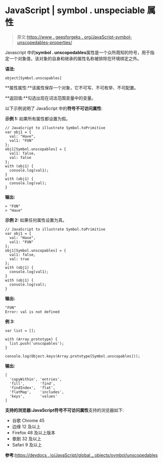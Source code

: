# JavaScript | symbol . unspeciable 属性

> 原文:[https://www . geesforgeks . org/JavaScript-symbol-unscopedables-properties/](https://www.geeksforgeeks.org/javascript-symbol-unscopables-properties/)

Javascript 中的**symbol . unscopedables**属性是一个众所周知的符号，用于指定一个对象值，该对象的自身和继承的属性名称被排除在环境绑定之外。

**语法:**

```
object[Symbol.unscopables]
```

**属性属性:**该属性保存一个对象，它不可写、不可枚举、不可配置。

**返回值:**勾选出现在词法范围变量中的变量。

以下示例说明了 JavaScript 中的**符号不可访问属性**:

**示例 1:** 如果所有属性都设置为假。

```
// JavaScript to illustrate Symbol.toPrimitive  
var obj1 = {   
  val: "Have",   
  val1: "FUN"
};  
obj1[Symbol.unscopables] = {     
  val1: false,      
  val: false   
};  
with (obj1) {  
  console.log(val1);  
}  
with (obj1) {  
  console.log(val);  
}
```

**输出:**

```
> "FUN"
> "Have"

```

**示例 2:** 如果任何属性设置为真。

```
// JavaScript to illustrate Symbol.toPrimitive  
var obj1 = {   
  val: "Have",   
  val1: "FUN"
};  
obj1[Symbol.unscopables] = {     
  val1: false,      
  val: true   
};  
with (obj1) {  
  console.log(val1);  
}  
with (obj1) {  
  console.log(val);  
}
```

**输出:**

```
"FUN"
Error: val is not defined

```

**例 3:**

```
var list = [];

with (Array.prototype) {
  list.push('unscopables');
}

console.log(Object.keys(Array.prototype[Symbol.unscopables])); 
```

**输出:**

```
[
  'copyWithin', 'entries',
  'fill',       'find',
  'findIndex',  'flat',
  'flatMap',    'includes',
  'keys',       'values'
]

```

**支持的浏览器:**JavaScript**符号不可访问属性**支持的浏览器如下:

*   谷歌 Chrome 45
*   边缘 12 及以上
*   Firefox 48 及以上版本
*   歌剧 32 及以上
*   Safari 9 及以上

**参考:**[https://devdocs . io/JavaScript/global _ objects/symbol/unscopedables](https://devdocs.io/javascript/global_objects/symbol/unscopables)